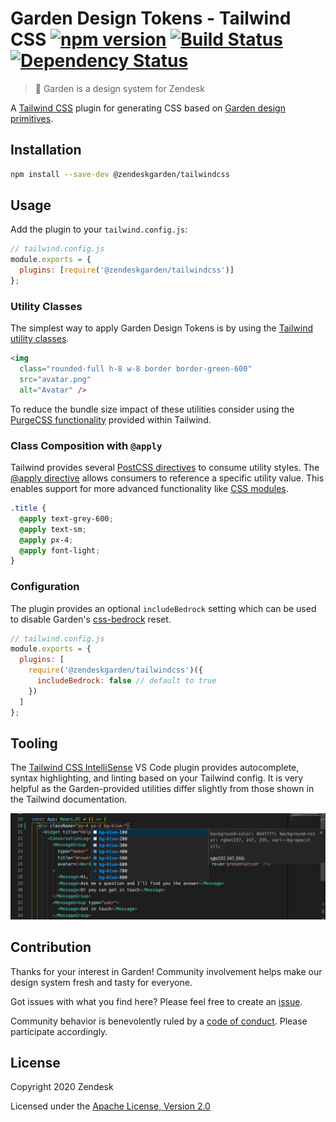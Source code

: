 # Garden Design Tokens - Tailwind CSS [![npm version][npm version badge]][npm version link] [![Build Status][build status badge]][build status link] [![Dependency Status][dependency status badge]][dependency status link]<!-- markdownlint-disable -->

<!-- markdownlint-enable -->

[npm version badge]: https://flat.badgen.net/npm/v/@zendeskgarden/tailwindcss
[npm version link]: https://www.npmjs.com/package/@zendeskgarden/tailwindcss
[build status badge]: https://flat.badgen.net/circleci/github/zendeskgarden/tailwindcss/main?label=build
[build status link]: https://circleci.com/gh/zendeskgarden/tailwindcss/tree/main
[dependency status badge]: https://flat.badgen.net/david/dev/zendeskgarden/tailwindcss?label=dependencies
[dependency status link]: https://david-dm.org/zendeskgarden/tailwindcss?type=dev

> :seedling: Garden is a design system for Zendesk

A [Tailwind CSS](https://tailwindcss.com/) plugin for generating CSS based on
[Garden design primitives](https://github.com/zendeskgarden/react-components/tree/main/packages/theming#readme).

## Installation

```sh
npm install --save-dev @zendeskgarden/tailwindcss
```

## Usage

Add the plugin to your `tailwind.config.js`:

```js
// tailwind.config.js
module.exports = {
  plugins: [require('@zendeskgarden/tailwindcss')]
};
```

### Utility Classes

The simplest way to apply Garden Design Tokens is by using the
[Tailwind utility classes](https://tailwindcss.com/docs/utility-first).

```html
<img
  class="rounded-full h-8 w-8 border border-green-600"
  src="avatar.png"
  alt="Avatar" />
```

To reduce the bundle size impact of these utilities consider using the [PurgeCSS functionality](https://tailwindcss.com/docs/controlling-file-size#removing-unused-css)
provided within Tailwind.

### Class Composition with `@apply`

Tailwind provides several [PostCSS directives](https://tailwindcss.com/docs/functions-and-directives/)
to consume utility styles. The [@apply directive](https://tailwindcss.com/docs/functions-and-directives/#apply)
allows consumers to reference a specific utility value. This enables support
for more advanced functionality like [CSS modules](https://github.com/css-modules/css-modules).

```css
.title {
  @apply text-grey-600;
  @apply text-sm;
  @apply px-4;
  @apply font-light;
}
```

### Configuration

The plugin provides an optional `includeBedrock` setting which
can be used to disable Garden's [css-bedrock](https://github.com/zendeskgarden/css-components/tree/main/packages/bedrock#readme)
reset.

```js
// tailwind.config.js
module.exports = {
  plugins: [
    require('@zendeskgarden/tailwindcss')({
      includeBedrock: false // default to true
    })
  ]
};
```

## Tooling

The [Tailwind CSS IntelliSense](https://marketplace.visualstudio.com/items?itemName=bradlc.vscode-tailwindcss)
VS Code plugin provides autocomplete, syntax highlighting, and linting
based on your Tailwind config. It is very helpful as the Garden-provided
utilities differ slightly from those shown in the Tailwind documentation.

![Tailwind CSS IntelliSense plugin example](.github/tailwind-intellisense.jpg)

## Contribution

Thanks for your interest in Garden! Community involvement helps make our
design system fresh and tasty for everyone.

Got issues with what you find here? Please feel free to create an
[issue](https://github.com/zendeskgarden/tailwindcss/issues/new).

Community behavior is benevolently ruled by a [code of
conduct](.github/CODE_OF_CONDUCT.md). Please participate accordingly.

## License

Copyright 2020 Zendesk

Licensed under the [Apache License, Version 2.0](LICENSE.md)

